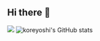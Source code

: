 ## Hi there 👋
![](https://pixel-profile.vercel.app/api/github-stats?username=Koreyoshi01&screen_effect=true&theme=monica)
![koreyoshi's GitHub stats](https://github-readme-stats.vercel.app/api?username=Koreyoshi01&show_icons=true&theme=tokyonight)
<!--
**Koreyoshi01/Koreyoshi01** is a ✨ _special_ ✨ repository because its `README.md` (this file) appears on your GitHub profile.

Here are some ideas to get you started:

- 🔭 I’m currently working on ...
- 🌱 I’m currently learning ...
- 👯 I’m looking to collaborate on ...
- 🤔 I’m looking for help with ...
- 💬 Ask me about ...
- 📫 How to reach me: ...
- 😄 Pronouns: ...
- ⚡ Fun fact: ...
-->
